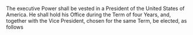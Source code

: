 The executive Power shall be vested in a President of the United States of America. He shall hold his Office during the Term of four Years, and, together with the Vice President, chosen for the same Term, be elected, as follows
